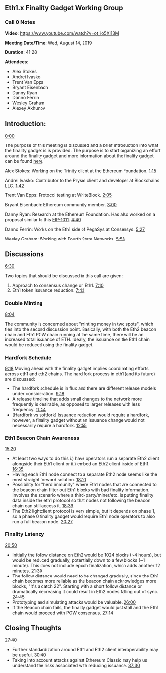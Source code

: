 ## Eth1.x Finality Gadget Working Group

### Call 0 Notes

**Video**: https://www.youtube.com/watch?v=ot_io5Xi13M

**Meeting Date/Time**: Wed, August 14, 2019

**Duration**: 41:28

**Attendees**:
- Alex Stokes
- Andrei Ivasko
- Trent Van Epps
- Bryant Eisenbach
- Danny Ryan
- Danno Ferrin
- Wesley Graham
- Alexey Akhunov

## Introduction:
[0:00](https://youtu.be/ot_io5Xi13M)

The purpose of this meeting is discussed and a brief introduction into what the finality gadget is is provided. The purpose is to start organizing an effort around the finality gadget and more information about the finality gadget can be found [here](https://medium.com/@ralexstokes/the-finality-gadget-2bf608529e50).

Alex Stokes: Working on the Trinity client at the Ethereum Foundation.
[1:15](https://youtu.be/ot_io5Xi13M?t=76)

Andrei Ivasko: Contributor to the Prysm client and developer at Blockchains LLC.
[1:42](https://youtu.be/ot_io5Xi13M?t=102)

Trent Van Epps: Protocol testing at WhiteBlock.
[2:05](https://youtu.be/ot_io5Xi13M?t=125)

Bryant Eisenbach: Ethereum community member.
[3:00](https://youtu.be/ot_io5Xi13M?t=180)

Danny Ryan: Research at the Ethereum Foundation. Has also worked on a proposal similar to this [EIP-1011](https://github.com/ethereum/EIPs/blob/master/EIPS/eip-1011.md).
[4:40](https://youtu.be/ot_io5Xi13M?t=280)

Danno Ferrin: Works on the Eth1 side of PegaSys at Consensys.
[5:27](https://youtu.be/ot_io5Xi13M?t=327)

Wesley Graham: Working with Fourth State Networks.
[5:58](https://youtu.be/ot_io5Xi13M?t=358)

## Discussions
[6:30](https://youtu.be/ot_io5Xi13M?t=390)

Two topics that should be discussed in this call are given:
1. Approach to consensus change on Eth1. [7:10](https://youtu.be/ot_io5Xi13M?t=430)
2. Eth1 token issuance reduction. [7:42](https://youtu.be/ot_io5Xi13M?t=462)

### Double Minting
[8:04](https://youtu.be/ot_io5Xi13M?t=484)

The community is concerned about "minting money in two spots", which ties into the second discussion point. Basically, with both the Eth2 beacon chain and Eth1 POW chain running at the same time, there will be an increased total issuance of ETH. Ideally, the issuance on the Eth1 chain would be reduced using the finality gadget.

### Hardfork Schedule
[9:18](https://youtu.be/ot_io5Xi13M?t=558)
Moving ahead with the finality gadget implies coordinating efforts across eth1 and eth2 chains. The hard fork process in eth1 (and its future) are discussed:
- The hardfork schedule is in flux and there are different release models under consideration. [9:18](https://youtu.be/ot_io5Xi13M?t=558)
- A release timeline that adds small changes to the network more frequently is desirable, as opposed to larger releases with less frequency. [11:44](https://youtu.be/ot_io5Xi13M?t=704)
- [Hardfork vs softfork] Issuance reduction would require a hardfork, however, a finality gadget without an issuance change would not necessarily require a hardfork.  [12:55](https://youtu.be/ot_io5Xi13M?t=775)

### Eth1 Beacon Chain Awareness
[15:20](https://youtu.be/ot_io5Xi13M?t=920)

- At least two ways to do this i.) have operators run a separate Eth2 client alongside their Eth1 client or ii.) embed an Eth2 client inside of Eth1. [16:35](https://youtu.be/ot_io5Xi13M?t=995)
- Having each Eth1 node connect to a separate Eth2 node seems like the most straight forward solution. [18:10](https://youtu.be/ot_io5Xi13M?t=1090)
- Possibility for "herd immunity" where Eth1 nodes that are connected to the beacon chain filter out Eth1 blocks with bad finality information. Involves the scenario where a third-party/miner/etc. is putting finality data inside the eth1 protocol so that nodes not following the beacon chain can still access it. [18:39](https://youtu.be/ot_io5Xi13M?t=1119)
- The Eth2 lightclient protocol is very simple, but it depends on phase 1, so a phase 0 finality gadget would require Eth1 node operators to also run a full beacon node. [20:27](https://youtu.be/ot_io5Xi13M?t=1228)

### Finality Latency
[20:50](https://youtu.be/ot_io5Xi13M?t=1250)

- Initially the follow distance on Eth2 would be 1024 blocks (~4 hours), but would be reduced gradually, potentially down to a few blocks (~1 minute). This does not include epoch finalization, which adds another 12 minutes. [21:30](https://youtu.be/ot_io5Xi13M?t=1290)
- The follow distance would need to be changed gradually, since the Eth1 chain becomes more reliable as the beacon chain acknowledges more blocks, "it's a catch 22". Starting with a short follow distance or dramatically decreasing it could result in Eth2 nodes falling out of sync. [24:45](https://youtu.be/ot_io5Xi13M?t=1485)
- Prototyping and simulating attacks would be valuable. [26:00](https://youtu.be/ot_io5Xi13M?t=1560)
- If the Beacon chain fails, the finality gadget would just stall and the Eth1 chain would proceed with POW consensus. [27:14](https://youtu.be/ot_io5Xi13M?t=1634)

## Closing Thoughts
[27:40](https://youtu.be/ot_io5Xi13M?t=1660)

- Further standardization around Eth1 and Eth2 client interoperability may be useful. [30:40](https://youtu.be/ot_io5Xi13M?t=1840)
- Taking into account attacks against Ethereum Classic may help us understand the risks associated with reducing issuance. [37:30](https://youtu.be/ot_io5Xi13M?t=2250)
